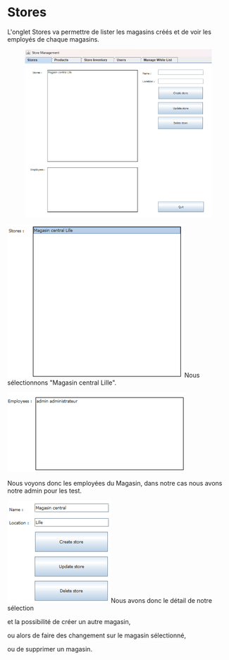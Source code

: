# Stores

L'onglet Stores va permettre de lister les magasins créés et de voir les employés de chaque magasins.&#x20;

<figure><img src="../../.gitbook/assets/image (11).png" alt=""><figcaption></figcaption></figure>



![](<../../.gitbook/assets/image (8).png>)Nous sélectionnons "Magasin central Lille".

![](<../../.gitbook/assets/image (2).png>)

Nous voyons donc les employées du Magasin, dans notre cas nous avons notre admin pour les test.



![](<../../.gitbook/assets/image (22).png>)Nous avons donc le détail de notre sélection

et la possibilité de créer un autre magasin,

ou alors de faire des changement sur le magasin sélectionné,

ou de supprimer un magasin.
